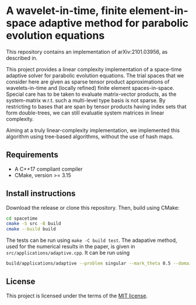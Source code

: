 # A wavelet-in-time, finite element-in-space adaptive method for parabolic evolution equations
This repository contains an implementation of arXiv:2101.03956, as described in.

This project provides a linear complexity implementation of a space-time
adaptive solver for parabolic evolution equations.  The trial spaces that
we consider here are given as sparse tensor product approximations
of wavelets-in-time and (locally refined) finite element spaces-in-space.
Special care has to be taken to evaluate matrix-vector products, as the
system-matrix w.r.t. such a multi-level type basis is not sparse. By restricting
to bases that are span by tensor products having index sets that form double-trees,
we can still evaluatie system matrices in linear complexity.

Aiming at a truly linear-complexity implementation, we implemented this algorithm
using tree-based algorithms, without the use of hash maps.

## Requirements
- A C++17 compliant compiler
- CMake, version >= 3.15

## Install instructions
Download the release or clone this repository. Then, build using CMake:

```bash
cd spacetime
cmake -S src -B build
cmake --build build
```

The tests can be run using `make -C build test`. The adapative method,
used for the numerical results in the paper, is given in
`src/applications/adaptive.cpp`. It can be run using
```bash
build/applications/adaptive --problem singular --mark_theta 0.5 --domain l-shape
```


## License
This project is licensed under the terms of the [MIT license](LICENSE.md).
